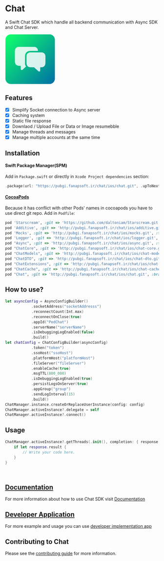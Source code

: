 # Chat
A Swift Chat SDK which handle all backend communication with Async SDK and Chat Server. 

<img src="https://github.com/hamed8080/chat/raw/main/images/icon.png"  width="164" height="164">

## Features

- [x] Simplify Socket connection to Async server
- [x] Caching system
- [x] Static file response
- [x] Downlaod / Upload File or Data or Image resumebble
- [x] Manage threads and messages
- [x] Manage multiple accounts at the same time

## Installation

#### Swift Package Manager(SPM) 

Add in `Package.swift` or directly in `Xcode Project dependencies` section:

```swift
.package(url: "https://pubgi.fanapsoft.ir/chat/ios/chat.git", .upToNextMinor(from: "1.3.1")),
```

#### [CocoaPods](https://cocoapods.org) 
Because it has conflict with other Pods' names in cocoapods you have to use direct git repo.
Add in `Podfile`:

```ruby
pod 'Starscream', :git => 'https://github.com/daltoniam/Starscream.git', :tag => '3.1.1'
pod 'Additive', :git => 'http://pubgi.fanapsoft.ir/chat/ios/additive.git', :tag => '1.0.1'
pod 'Mocks', :git => 'http://pubgi.fanapsoft.ir/chat/ios/mocks.git', :tag => '1.0.1'
pod 'Logger', :git => 'http://pubgi.fanapsoft.ir/chat/ios/logger.git', :tag => '1.0.2'
pod "Async", :git => 'http://pubgi.fanapsoft.ir/chat/ios/async.git', :tag => '1.3.1'
pod "ChatCore", :git => 'http://pubgi.fanapsoft.ir/chat/ios/chat-core.git', :tag => '1.0.0'
pod "ChatModels", :git => 'http://pubgi.fanapsoft.ir/chat/ios/chat-models.git', :tag => '1.0.0'
pod "ChatDTO", :git => 'http://pubgi.fanapsoft.ir/chat/ios/chat-dto.git', :tag => '1.0.0'
pod "ChatExtensions", :git => 'http://pubgi.fanapsoft.ir/chat/ios/chat-extensions.git', :tag => '1.0.0'
pod "ChatCache", :git => 'http://pubgi.fanapsoft.ir/chat/ios/chat-cache.git', :tag => '1.0.0'
pod "Chat", :git => 'http://pubgi.fanapsoft.ir/chat/ios/chat.git', :branch => 'main'
```

## How to use? 

```swift
let asyncConfig = AsyncConfigBuilder()
            .socketAddress("socketAddresss")
            .reconnectCount(Int.max)
            .reconnectOnClose(true)
            .appId("PodChat")
            .serverName("serverName")
            .isDebuggingLogEnabled(false)
            .build()
let chatConfig = ChatConfigBuilder(asyncConfig)
            .token("token")
            .ssoHost("ssoHost")
            .platformHost("platformHost")
            .fileServer("fileServer")
            .enableCache(true)
            .msgTTL(800_000)
            .isDebuggingLogEnabled(true)
            .persistLogsOnServer(true)
            .appGroup("group")
            .sendLogInterval(15)
            .build()
ChatManager.instance.createOrReplaceUserInstance(config: config)
ChatManager.activeInstance?.delegate = self
ChatManager.activeInstance?.connect()
```

## Usage 
```swift
ChatManager.activeInstance?.getThreads(.init(), completion: { response in
    if let response.result {
        // Write your code here.
    }
}
```
<br/>

## [Documentation](https://hamed8080.github.io/chat/documentation/chat/chat)
For more information about how to use Chat SDK visit [Documentation](https://hamed8080.github.io/chat/chat/documentation/chat/) 
<br/>

## [Developer Application](https://github.com/hamed8080/ChatApplication) 
For more example and usage you can use [developer implementation app](https://pubgi.fanapsoft.ir/chat/ios/chatapplication)
<br/>

## Contributing to Chat
Please see the [contributing guide](/CONTRIBUTING.md) for more information.

<!-- Copyright (c) 2021-2022 Apple Inc and the Swift Project authors. All Rights Reserved. -->

